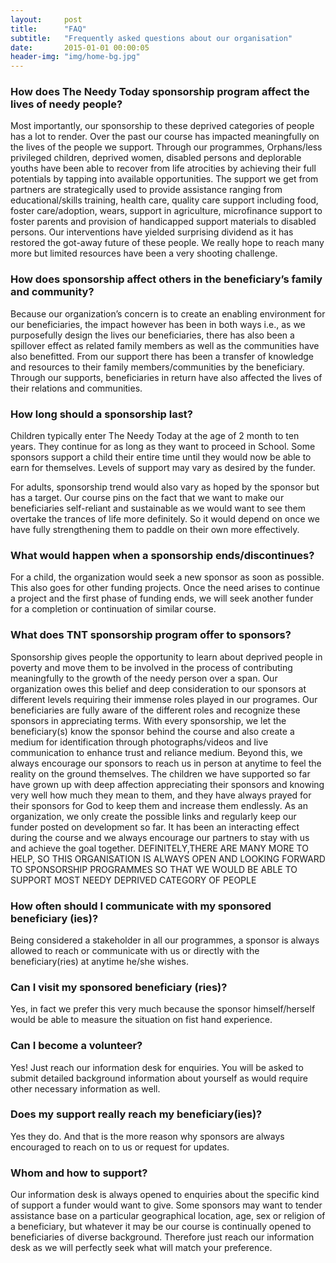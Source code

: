 ```yaml
---
layout:     post
title:      "FAQ"
subtitle:   "Frequently asked questions about our organisation"
date:       2015-01-01 00:00:05
header-img: "img/home-bg.jpg"
---
```


### How does The Needy Today sponsorship program affect the lives of needy people?

Most importantly, our sponsorship to these deprived categories of people has a lot to render. Over the past our course has impacted meaningfully on the lives of the people we support. Through our programmes, Orphans/less privileged children, deprived women, disabled persons and deplorable youths have been able to recover from life atrocities by achieving their full potentials by tapping into available opportunities. The support we get from partners are strategically used to provide assistance ranging from educational/skills training, health care, quality care support including food, foster care/adoption, wears, support in agriculture, microfinance support to foster parents and provision of handicapped support materials to disabled persons. Our interventions have yielded surprising dividend as it has restored the got-away future of these people. We really hope to reach many more but limited resources have been a very shooting challenge.

### How does sponsorship affect others in the beneficiary’s family and community?
Because our organization’s concern is to create an enabling environment for our beneficiaries, the impact however has been in both ways i.e., as we purposefully design the lives our beneficiaries, there has also been a spillover effect as related family members as well as the communities have also benefitted. From our support there has been a transfer of knowledge and resources to their family members/communities by the beneficiary.  Through our supports, beneficiaries in return have also affected the lives of their relations and communities.

### How long should a sponsorship last?
Children typically enter The Needy Today at the age of 2 month to ten years. They continue for as long as they want to proceed in School. Some sponsors support a child their entire time until they would now be able to earn for themselves. Levels of support may vary as desired by the funder. 

For adults, sponsorship trend would also vary as hoped by the sponsor but has a target. Our course pins on the fact that we want to make our beneficiaries self-reliant and sustainable as we would want to see them overtake the trances of life more definitely. So it would depend on once we have fully strengthening them to paddle on their own more effectively.

### What would happen when a sponsorship ends/discontinues?
For a child, the organization would seek a new sponsor as soon as possible. This also goes for other funding projects. Once the need arises to continue a project and the first phase of funding ends, we will seek another funder for a completion or continuation of similar course.

### What does TNT sponsorship program offer to sponsors?

Sponsorship gives people the opportunity to learn about deprived people in poverty and move them to be involved in the process of contributing meaningfully to the growth of the needy person over a span. Our organization owes this belief and deep consideration to our sponsors at different levels requiring their immense roles played in our programes.
Our beneficiaries are fully aware of the different roles and recognize these sponsors in appreciating terms. With every sponsorship, we let the beneficiary(s) know the sponsor behind the course and also create a medium for identification through photographs/videos and live communication to enhance trust and reliance medium. Beyond this, we always encourage our sponsors to reach us in person at anytime to feel the reality on the ground themselves. The children we have supported so far have grown up with deep affection appreciating their sponsors and knowing very well how much they mean to them, and they have always prayed for their sponsors for God to keep them and increase them endlessly.  As an organization, we only create the possible links and regularly keep our funder posted on development so far. It has been an interacting effect during the course and we always encourage our partners to stay with us and achieve the goal together. DEFINITELY,THERE ARE MANY MORE TO HELP, SO THIS ORGANISATION IS ALWAYS OPEN AND LOOKING FORWARD TO SPONSORSHIP PROGRAMMES SO THAT WE WOULD BE ABLE TO SUPPORT MOST NEEDY DEPRIVED CATEGORY OF PEOPLE

### How often should I communicate with my sponsored beneficiary (ies)?

Being considered a stakeholder in all our programmes, a sponsor is always allowed to reach or communicate with us or directly with the beneficiary(ries) at anytime he/she wishes.

### Can I visit my sponsored beneficiary (ries)?

Yes, in fact we prefer this very much because the sponsor himself/herself would be able to measure the situation on fist hand experience.

### Can I become a volunteer?
Yes! Just reach our information desk for enquiries. You will be asked to submit detailed background information about yourself as would require other necessary information as well.

### Does my support really reach my beneficiary(ies)?

Yes they do. And that is the more reason why sponsors are always encouraged to reach on to us or request for updates.

### Whom and how to support?

Our information desk is always opened to enquiries about the specific kind of support a funder would want to give. Some sponsors may want to tender assistance base on a particular geographical location, age, sex or religion of a beneficiary, but whatever it may be our course is continually opened to beneficiaries of diverse background. Therefore just reach our information desk as we will perfectly seek what will match your preference. 
